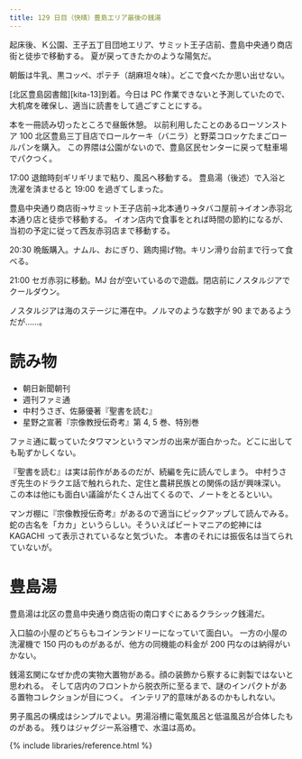 ```yaml
---
title: 129 日目（快晴）豊島エリア最後の銭湯
---
```


起床後、Ｋ公園、王子五丁目団地エリア、サミット王子店前、豊島中央通り商店街と徒歩で移動する。
夏が戻ってきたかのような陽気だ。

朝飯は牛乳、黒コッペ、ポテチ（胡麻坦々味）。どこで食べたか思い出せない。

[北区豊島図書館][kita-13]到着。今日は PC 作業できないと予測していたので、
大机席を確保し、適当に読書をして過ごすことにする。

本を一冊読み切ったところで昼飯休憩。
以前利用したことのあるローソンストア 100 北区豊島三丁目店でロールケーキ（バニラ）と野菜コロッケたまごロールパンを購入。
この界隈は公園がないので、豊島区民センターに戻って駐車場でパクつく。

17:00 退館時刻ギリギリまで粘り、風呂へ移動する。
豊島湯（後述）で入浴と洗濯を済ませると 19:00 を過ぎてしまった。

豊島中央通り商店街→サミット王子店前→北本通り→タバコ屋前→イオン赤羽北本通り店と徒歩で移動する。
イオン店内で食事をとれば時間の節約になるが、当初の予定に従って西友赤羽店まで移動する。

20:30 晩飯購入。ナムル、おにぎり、鶏肉揚げ物。キリン滑り台前まで行って食べる。

21:00 セガ赤羽に移動。MJ 台が空いているので遊戯。閉店前にノスタルジアでクールダウン。

ノスタルジアは海のステージに滞在中。ノルマのような数字が 90 まであるようだが……。

# 読み物

* 朝日新聞朝刊
* 週刊ファミ通
* 中村うさぎ、佐藤優著『聖書を読む』
* 星野之宣著『宗像教授伝奇考』第 4, 5 巻、特別巻

ファミ通に載っていたタワマンというマンガの出来が面白かった。どこに出しても恥ずかしくない。

『聖書を読む』は実は前作があるのだが、続編を先に読んでしまう。
中村うさぎ先生のドラクエ話で触れられた、定住と農耕民族との関係の話が興味深い。
この本は他にも面白い議論がたくさん出てくるので、ノートをとるといい。

マンガ棚に『宗像教授伝奇考』があるので適当にピックアップして読んでみる。
蛇の古名を「カカ」というらしい。そういえばビートマニアの蛇神には KAGACHI って表示されているなと気づいた。
本書のそれには振仮名は当てられていないが。

# 豊島湯

豊島湯は北区の豊島中央通り商店街の南口すぐにあるクラシック銭湯だ。

入口脇の小屋のどちらもコインランドリーになっていて面白い。
一方の小屋の洗濯機で 150 円のものがあるが、他方の同機能の料金が 200 円なのは納得がいかない。

銭湯玄関になぜか虎の実物大置物がある。顔の装飾から察するに剥製ではないと思われる。
そして店内のフロントから脱衣所に至るまで、謎のインパクトがある置物コレクションが目につく。
インテリア的意味があるのかもしれない。

男子風呂の構成はシンプルでよい。男湯浴槽に電気風呂と低温風呂が合体したものがある。
残りはジャグジー系浴槽で、水温は高め。

{% include libraries/reference.html %}
